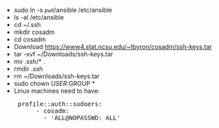 * sudo ln -s `pwd`/ansible /etc/ansible
* ls -al /etc/ansible
* cd ~/.ssh
* mkdir cosadm
* cd cosadm
* Download https://www4.stat.ncsu.edu/~tbyron/cosadm/ssh-keys.tar
* tar -xvf ~/Downloads/ssh-keys.tar
* mv .ssh/* .
* rmdir .ssh
* rm ~/Downloads/ssh-keys.tar
* sudo chown $USER:$GROUP *
* Linux machines need to have:
  <pre> profile::auth::sudoers:
        - cosadm:
          - 'ALL@NOPASSWD: ALL'</pre>
